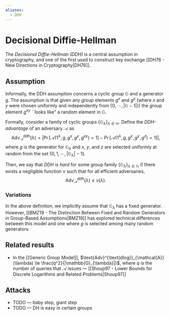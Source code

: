 ```yaml
---
aliases:
  - DDH
---
```

# Decisional Diffie-Hellman
The *Decisional Diffie-Hellman (DDH)* is a central assumption in cryptography, and one of the first used to construct key exchange [[DH76 - New Directions in Cryptography|DH76]].

## Assumption
Informally, the DDH assumption concerns a cyclic group $\mathbb{G}$ and a generator $g$. The assumption is that given any group elements $g^x$ and $g^y$ (where $x$ and $y$ were chosen uniformly and independently from $\{0, \cdots, |\mathbb{G} - 1|\}$) the group element $g^{xy}$ ``looks like" a random element in $\mathbb{G}$. 

Formally, consider a family of cyclic groups $\{\mathbb{G}_{\lambda}\}_{\lambda \in \mathbb{N}}$. Define the *DDH-advantage* of an adversary $\mathcal{A}$ as $$\text{Adv}^{\text{ddh}}_{\mathcal{A}}(\lambda) = \big|\Pr[\mathcal{A}(1^{\lambda},g,g^x, g^y, g^{xy})=1] - \Pr[\mathcal{A}(1^{\lambda},g,g^{x},g^{y},g^{z})=1]\big|,$$ where $g$ is the generator for $\mathbb{G}_{\lambda}$ and $x$, $y$, and $z$ are selected uniformly at random from the set $\{0, 1, \cdots, |\mathbb{G}_{\lambda}| - 1\}$.

Then, we say that *DDH is hard* for some group family $\{\mathbb{G}_{\lambda}\}_{\lambda \in \mathbb{N}}$ if there exists a negligible function $\nu$ such that for all efficient adversaries, $$\text{Adv}^{\text{ddh}}_{\mathcal{A}}(\lambda) \le \nu(\lambda).$$

### Variations
In the above definition, we implicitly assume that $\mathbb{G}_{\lambda}$ has a fixed generator. However, [[BMZ19 - The Distinction Between Fixed and Random Generators in Group-Based Assumptions|BMZ19]] has explored technical differences between this model and one where $g$ is selected among many random generators.


## Related results
- In the [[Generic Group Model]], $\text{Adv}^{\text{dlog}}_{\mathcal{A}}(\lambda) \le \frac{q^2}{|\mathbb{G}_{\lambda}|}$, where $q$ is the number of queries that $\mathcal{A}$ issues — [[Shoup97 - Lower Bounds for Discrete Logarithms and Related Problems|Shoup97]]


## Attacks
- TODO — baby step, giant step
- TODO — DH is easy in certain groups
